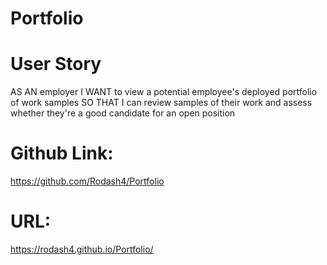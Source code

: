 # Portfolio

# User Story
AS AN employer
I WANT to view a potential employee's deployed portfolio of work samples
SO THAT I can review samples of their work and assess whether they're a good candidate for an open position

# Github Link: 
https://github.com/Rodash4/Portfolio
# URL: 
https://rodash4.github.io/Portfolio/



